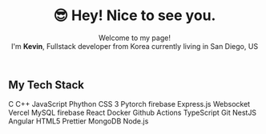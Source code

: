 <!DOCTYPE html>
<html lang="en">
<head>
    <meta charset="UTF-8">
    <meta name="viewport" content="width=device-width, initial-scale=1.0">
    <link rel="stylesheet" href="styles.css">
</head>
<body>
    <div class="container">
        <header>
            <h1>😎 Hey! Nice to see you.</h1>
            <p>
                Welcome to my page! <br>
                I'm <strong>Kevin</strong>, Fullstack developer from Korea
                currently living in San Diego, US
            </p>
        </header>
        <section class="skills">
            <h2>My Tech Stack</h2>
            <div class="tech-stack">
                <span>C</span>
                <span>C++</span>
                <span>JavaScript</span>
                <span>Phython</span>
                <span>CSS 3</span>
                <span>Pytorch</span>
                <span>firebase</span>
                <span>Express.js</span>
                <span>Websocket</span>
                <span>Vercel</span>
                <span>MySQL</span>
                <span>firebase</span>
                <span>React</span>
                <span>Docker</span>
                <span>Github Actions</span>
                <span>TypeScript</span>
                <span>Git</span>
                <span>NestJS</span>
                <span>Angular</span>
                <span>HTML5</span>
                <span>Prettier</span>
                <span>MongoDB</span>
                <span>Node.js</span>
            </div>
        </section>
        <section class="projects">
        </section>
    </div>
</body>
</html>
